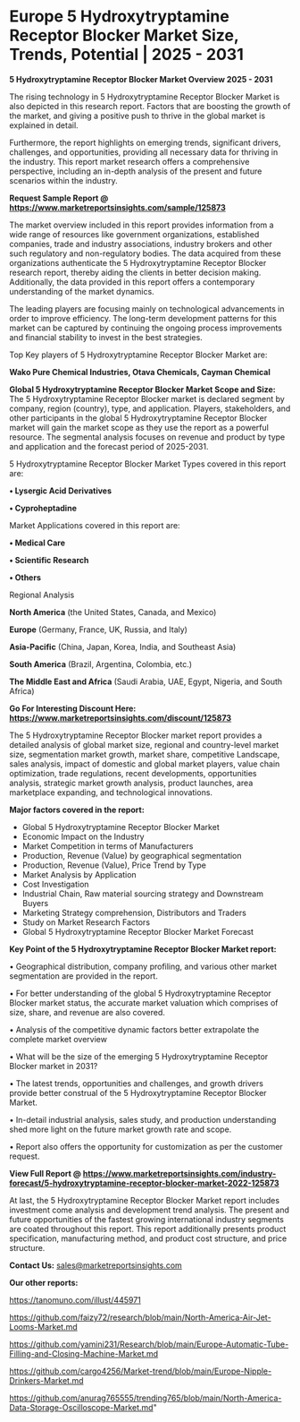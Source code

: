 # Europe 5 Hydroxytryptamine Receptor Blocker Market Size, Trends, Potential | 2025 - 2031

<Strong> 5 Hydroxytryptamine Receptor Blocker Market Overview 2025 - 2031</strong>

The rising technology in 5 Hydroxytryptamine Receptor Blocker Market is also depicted in this research report. Factors that are boosting the growth of the market, and giving a positive push to thrive in the global market is explained in detail.

Furthermore, the report highlights on emerging trends, significant drivers, challenges, and opportunities, providing all necessary data for thriving in the industry. This report market research offers a comprehensive perspective, including an in-depth analysis of the present and future scenarios within the industry.

<strong>Request Sample Report @ <a href=https://www.marketreportsinsights.com/sample/125873>https://www.marketreportsinsights.com/sample/125873</a></strong>

The market overview included in this report provides information from a wide range of resources like government organizations, established companies, trade and industry associations, industry brokers and other such regulatory and non-regulatory bodies. The data acquired from these organizations authenticate the 5 Hydroxytryptamine Receptor Blocker research report, thereby aiding the clients in better decision making. Additionally, the data provided in this report offers a contemporary understanding of the market dynamics.

The leading players are focusing mainly on technological advancements in order to improve efficiency. The long-term development patterns for this market can be captured by continuing the ongoing process improvements and financial stability to invest in the best strategies.

Top Key players of 5 Hydroxytryptamine Receptor Blocker Market are:

<strong>Wako Pure Chemical Industries, Otava Chemicals, Cayman Chemical</strong>

<strong><b>Global 5 Hydroxytryptamine Receptor Blocker Market Scope and Size:</b></strong>
The 5 Hydroxytryptamine Receptor Blocker market is declared segment by company, region (country), type, and application. Players, stakeholders, and other participants in the global 5 Hydroxytryptamine Receptor Blocker market will gain the market scope as they use the report as a powerful resource. The segmental analysis focuses on revenue and product by type and application and the forecast period of 2025-2031.

5 Hydroxytryptamine Receptor Blocker Market Types covered in this report are:

<strong>• Lysergic Acid Derivatives

• Cyproheptadine</strong>

Market Applications covered in this report are:

<strong>• Medical Care

• Scientific Research

• Others</strong> 

Regional Analysis

<strong>North America</strong> (the United States, Canada, and Mexico)

<strong>Europe</strong> (Germany, France, UK, Russia, and Italy)

<strong>Asia-Pacific</strong> (China, Japan, Korea, India, and Southeast Asia)

<strong>South America</strong> (Brazil, Argentina, Colombia, etc.)

<strong>The Middle East and Africa</strong> (Saudi Arabia, UAE, Egypt, Nigeria, and South Africa)

<strong>Go For Interesting Discount Here: <a href=https://www.marketreportsinsights.com/discount/125873>https://www.marketreportsinsights.com/discount/125873</a></strong>

The 5 Hydroxytryptamine Receptor Blocker market report provides a detailed analysis of global market size, regional and country-level market size, segmentation market growth, market share, competitive Landscape, sales analysis, impact of domestic and global market players, value chain optimization, trade regulations, recent developments, opportunities analysis, strategic market growth analysis, product launches, area marketplace expanding, and technological innovations.

<strong><b>Major factors covered in the report:</b></strong>
<ul>
  <li>Global 5 Hydroxytryptamine Receptor Blocker Market </li>
  <li>Economic Impact on the Industry</li>
  <li>Market Competition in terms of Manufacturers</li>
  <li>Production, Revenue (Value) by geographical segmentation</li>
  <li>Production, Revenue (Value), Price Trend by Type</li>
  <li>Market Analysis by Application</li>
  <li>Cost Investigation</li>
  <li>Industrial Chain, Raw material sourcing strategy and Downstream Buyers</li>
  <li>Marketing Strategy comprehension, Distributors and Traders</li>
  <li>Study on Market Research Factors</li>
  <li>Global 5 Hydroxytryptamine Receptor Blocker Market Forecast</li>
</ul>

<strong><b>Key Point of the 5 Hydroxytryptamine Receptor Blocker Market report:</b></strong>

• Geographical distribution, company profiling, and various other market segmentation are provided in the report.

• For better understanding of the global 5 Hydroxytryptamine Receptor Blocker market status, the accurate market valuation which comprises of size, share, and revenue are also covered.

• Analysis of the competitive dynamic factors better extrapolate the complete market overview

• What will be the size of the emerging 5 Hydroxytryptamine Receptor Blocker market in 2031?

• The latest trends, opportunities and challenges, and growth drivers provide better construal of the 5 Hydroxytryptamine Receptor Blocker Market.

• In-detail industrial analysis, sales study, and production understanding shed more light on the future market growth rate and scope.

• Report also offers the opportunity for customization as per the customer request.

<strong><b>View Full Report @ <a href=https://www.marketreportsinsights.com/industry-forecast/5-hydroxytryptamine-receptor-blocker-market-2022-125873>https://www.marketreportsinsights.com/industry-forecast/5-hydroxytryptamine-receptor-blocker-market-2022-125873</a></b></strong>


At last, the 5 Hydroxytryptamine Receptor Blocker Market report includes investment come analysis and development trend analysis. The present and future opportunities of the fastest growing international industry segments are coated throughout this report. This report additionally presents product specification, manufacturing method, and product cost structure, and price structure.

<strong>Contact Us:</strong>
sales@marketreportsinsights.com

<strong>Our other reports:</strong>

<a href=https://tanomuno.com/illust/445971>https://tanomuno.com/illust/445971</a>

<a href=https://github.com/faizy72/research/blob/main/North-America-Air-Jet-Looms-Market.md>https://github.com/faizy72/research/blob/main/North-America-Air-Jet-Looms-Market.md</a>

<a href=https://github.com/yamini231/Research/blob/main/Europe-Automatic-Tube-Filling-and-Closing-Machine-Market.md>https://github.com/yamini231/Research/blob/main/Europe-Automatic-Tube-Filling-and-Closing-Machine-Market.md</a>

<a href=https://github.com/cargo4256/Market-trend/blob/main/Europe-Nipple-Drinkers-Market.md>https://github.com/cargo4256/Market-trend/blob/main/Europe-Nipple-Drinkers-Market.md</a>

<a href=https://github.com/anurag765555/trending765/blob/main/North-America-Data-Storage-Oscilloscope-Market.md>https://github.com/anurag765555/trending765/blob/main/North-America-Data-Storage-Oscilloscope-Market.md</a>"
